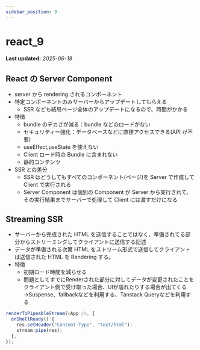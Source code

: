 ```yaml
---
sidebar_position: 9
---
```


# react_9

**Last updated:** _2025-06-18_

## React の Server Component

- server から rendering されるコンポーネント
- 特定コンポーネントのみサーバーからアップデートしてもらえる
  - SSR なども結局ページ全体のアップデートになるので、時間がかかる
- 特徴
  - bundle のデカさが減る：bundle などのロードがない
  - セキュリティー強化：データベースなどに直接アクセスできる(API が不要)
  - useEffect,useState を使えない
  - Client ロード時の Bundle に含まれない
  - 静的コンテンツ
- SSR との差分
  - SSR はどうしてもすべてのコンポーネント(ページ)を Server で作成して Client で実行される
  - Server Component は個別の Component が Server から実行されて、その実行結果までサーバーで処理して Client には渡すだけになる

## Streaming SSR

- サーバーから完成された HTML を送信することではなく、準備されてる部分からストリーミングしてクライアントに送信する記述
- データが準備される次第 HTML をストリーム形式で送信してクライアントは送信された HTML を Rendering する。
- 特徴
  - 初期ロード時間を減らせる
  - 問題としてすでにRenderされた部分に対してデータが変更されたことをクライアント側で受け取った場合、UIが崩れたりする場合が出てくる→Suspense、fallbackなどを利用する、Tanstack Queryなどを利用する

```javascript
renderToPipeableStream(<App />, {
  onShellReady() {
    res.setHeader("Content-Type", "text/html");
    stream.pipe(res);
  },
});
```
